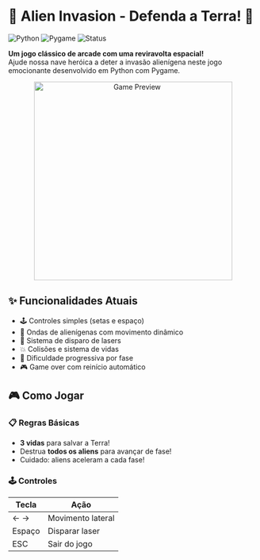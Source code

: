 # 🚀 Alien Invasion - Defenda a Terra! 🌌

![Python](https://img.shields.io/badge/Python-3.8%2B-blue?logo=python)
![Pygame](https://img.shields.io/badge/Pygame-2.1.3-ff69b4?logo=game)
![Status](https://img.shields.io/badge/Status-Em%20Desenvolvimento-yellow)

**Um jogo clássico de arcade com uma reviravolta espacial!**  
Ajude nossa nave heróica a deter a invasão alienígena neste jogo emocionante desenvolvido em Python com Pygame.

<div align="center">
  <img src="https://via.placeholder.com/400x250.png?text=Captura+de+Tela+do+Jogo" alt="Game Preview" width="400">
</div>

## ✨ Funcionalidades Atuais

- 🕹️ Controles simples (setas e espaço)
- 👾 Ondas de alienígenas com movimento dinâmico
- 🚀 Sistema de disparo de lasers
- 💥 Colisões e sistema de vidas
- 🚨 Dificuldade progressiva por fase
- 🎮 Game over com reinício automático

## 🎮 Como Jogar

### 📋 Regras Básicas

- **3 vidas** para salvar a Terra!
- Destrua **todos os aliens** para avançar de fase!
- Cuidado: aliens aceleram a cada fase!

### 🕹️ Controles

| Tecla  | Ação              |
| ------ | ----------------- |
| ← →    | Movimento lateral |
| Espaço | Disparar laser    |
| ESC    | Sair do jogo      |

